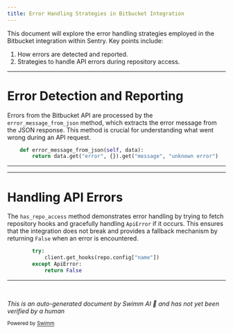 ```yaml
---
title: Error Handling Strategies in Bitbucket Integration
---
```

This document will explore the error handling strategies employed in the Bitbucket integration within Sentry. Key points include:

1. How errors are detected and reported.
2. Strategies to handle API errors during repository access.

<SwmSnippet path="/src/sentry/integrations/bitbucket/integration.py" line="96">

---

# Error Detection and Reporting

Errors from the Bitbucket API are processed by the `error_message_from_json` method, which extracts the error message from the JSON response. This method is crucial for understanding what went wrong during an API request.

```python
    def error_message_from_json(self, data):
        return data.get("error", {}).get("message", "unknown error")
```

---

</SwmSnippet>

<SwmSnippet path="/src/sentry/integrations/bitbucket/integration.py" line="125">

---

# Handling API Errors

The `has_repo_access` method demonstrates error handling by trying to fetch repository hooks and gracefully handling `ApiError` if it occurs. This ensures that the integration does not break and provides a fallback mechanism by returning `False` when an error is encountered.

```python
        try:
            client.get_hooks(repo.config["name"])
        except ApiError:
            return False
```

---

</SwmSnippet>

&nbsp;

*This is an auto-generated document by Swimm AI 🌊 and has not yet been verified by a human*

<SwmMeta version="3.0.0" repo-id="Z2l0aHViJTNBJTNBc2VudHJ5JTNBJTNBZ2V0c2VudHJ5" repo-name="sentry"><sup>Powered by [Swimm](/)</sup></SwmMeta>
